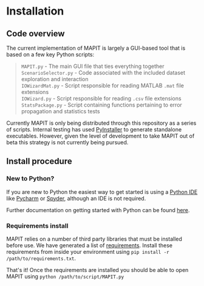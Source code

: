 # Installation

## Code overview
The current implementation of MAPIT is largely a GUI-based tool that is based on a few key Python scripts:

> `MAPIT.py` - The main GUI file that ties everything together
> <br>
> `ScenarioSelector.py` - Code associated with the included dataset exploration and interaction
> <br>
> `IOWizardMat.py` - Script responsible for reading MATLAB `.mat` file extensions
> <br>
> `IOWizard.py` - Script responsible for reading `.csv` file extensions
> <br>
> `StatsPackage.py` - Script containing functions pertaining to error propagation and statistics tests

Currently MAPIT is only being distributed through this repository as a series of scripts. Internal testing has used [PyInstaller](https://www.pyinstaller.org/) to generate standalone executables. However, given the level of development to take MAPIT out of beta this strategy is not currently being pursued.

## Install procedure

### New to Python?
If you are new to Python the easiest way to get started is using a [Python IDE](https://wiki.python.org/moin/IntegratedDevelopmentEnvironments) like [Pycharm](https://www.jetbrains.com/pycharm/) or [Spyder](https://www.spyder-ide.org/), although an IDE is not required.

Further documentation on getting started with Python can be found [here](https://www.python.org/about/gettingstarted/).


### Requirements install
MAPIT relies on a number of third party libraries that must be installed before use. We have generated a list of [requirements](requirements.txt). Install these requirements from inside your environment using `pip install -r /path/to/requirements.txt`.

That's it! Once the requirements are installed you should be able to open MAPIT using
 `python /path/to/script/MAPIT.py`
